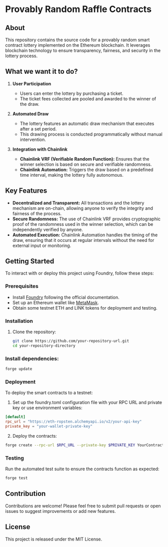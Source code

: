 # Provably Random Raffle Contracts

## About

This repository contains the source code for a provably random smart contract lottery implemented on the Ethereum blockchain. It leverages blockchain technology to ensure transparency, fairness, and security in the lottery process.

## What we want it to do?

1. **User Participation**
   - Users can enter the lottery by purchasing a ticket.
   - The ticket fees collected are pooled and awarded to the winner of the draw.

2. **Automated Draw**
   - The lottery features an automatic draw mechanism that executes after a set period.
   - This drawing process is conducted programmatically without manual intervention.

3. **Integration with Chainlink**
   - **Chainlink VRF (Verifiable Random Function):** Ensures that the winner selection is based on secure and verifiable randomness.
   - **Chainlink Automation:** Triggers the draw based on a predefined time interval, making the lottery fully autonomous.

## Key Features

- **Decentralized and Transparent:** All transactions and the lottery mechanism are on-chain, allowing anyone to verify the integrity and fairness of the process.
- **Secure Randomness:** The use of Chainlink VRF provides cryptographic proof of the randomness used in the winner selection, which can be independently verified by anyone.
- **Automated Execution:** Chainlink Automation handles the timing of the draw, ensuring that it occurs at regular intervals without the need for external input or monitoring.

## Getting Started

To interact with or deploy this project using Foundry, follow these steps:

### Prerequisites

- Install [Foundry](https://book.getfoundry.sh/getting-started/installation.html) following the official documentation.
- Set up an Ethereum wallet like [MetaMask](https://metamask.io/).
- Obtain some testnet ETH and LINK tokens for deployment and testing.

### Installation

1. Clone the repository:
   ```bash
   git clone https://github.com/your-repository-url.git
   cd your-repository-directory

### Install dependencies:

```bash
forge update
```
### Deployment
To deploy the smart contracts to a testnet:

1. Set up the foundry.toml configuration file with your RPC URL and private key or use environment variables:

```toml
[default]
rpc_url = "https://eth-ropsten.alchemyapi.io/v2/your-api-key"
private_key = "your-wallet-private-key"
```
2. Deploy the contracts:

```bash
forge create --rpc-url $RPC_URL --private-key $PRIVATE_KEY YourContract
```

### Testing

Run the automated test suite to ensure the contracts function as expected:
```bash
forge test
```
## Contribution

Contributions are welcome! Please feel free to submit pull requests or open issues to suggest improvements or add new features.

## License

This project is released under the MIT License.